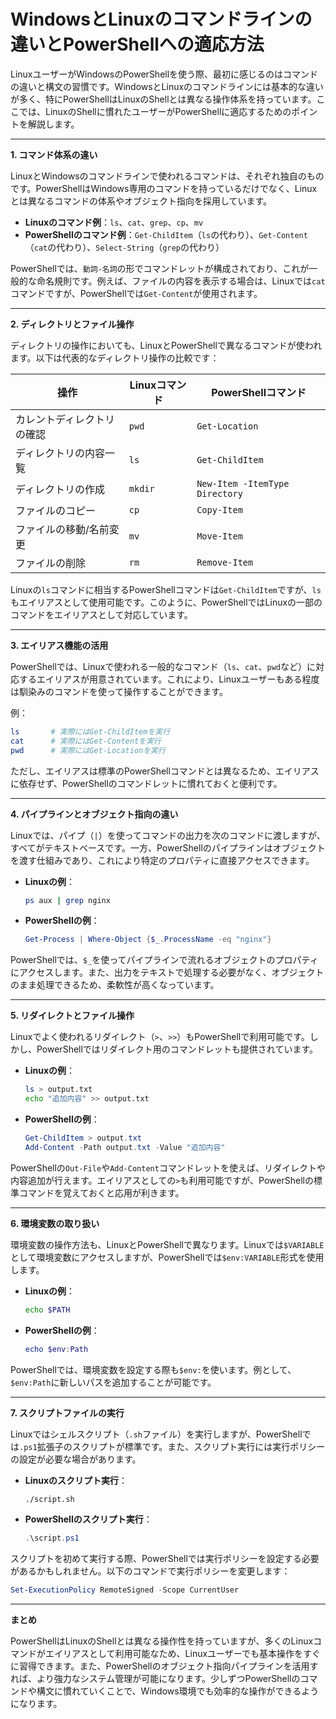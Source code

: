# WindowsとLinuxのコマンドラインの違いとPowerShellへの適応方法

LinuxユーザーがWindowsのPowerShellを使う際、最初に感じるのはコマンドの違いと構文の習慣です。WindowsとLinuxのコマンドラインには基本的な違いが多く、特にPowerShellはLinuxのShellとは異なる操作体系を持っています。ここでは、LinuxのShellに慣れたユーザーがPowerShellに適応するためのポイントを解説します。

---

**1. コマンド体系の違い**

LinuxとWindowsのコマンドラインで使われるコマンドは、それぞれ独自のものです。PowerShellはWindows専用のコマンドを持っているだけでなく、Linuxとは異なるコマンドの体系やオブジェクト指向を採用しています。

- **Linuxのコマンド例**：`ls`、`cat`、`grep`、`cp`、`mv`
- **PowerShellのコマンド例**：`Get-ChildItem`（`ls`の代わり）、`Get-Content`（`cat`の代わり）、`Select-String`（`grep`の代わり）

PowerShellでは、`動詞-名詞`の形でコマンドレットが構成されており、これが一般的な命名規則です。例えば、ファイルの内容を表示する場合は、Linuxでは`cat`コマンドですが、PowerShellでは`Get-Content`が使用されます。

---

**2. ディレクトリとファイル操作**

ディレクトリの操作においても、LinuxとPowerShellで異なるコマンドが使われます。以下は代表的なディレクトリ操作の比較です：

| 操作          | Linuxコマンド   | PowerShellコマンド       |
|---------------|----------------|--------------------------|
| カレントディレクトリの確認 | `pwd`         | `Get-Location`           |
| ディレクトリの内容一覧   | `ls`          | `Get-ChildItem`          |
| ディレクトリの作成       | `mkdir`       | `New-Item -ItemType Directory` |
| ファイルのコピー         | `cp`          | `Copy-Item`              |
| ファイルの移動/名前変更 | `mv`          | `Move-Item`              |
| ファイルの削除           | `rm`          | `Remove-Item`            |

Linuxの`ls`コマンドに相当するPowerShellコマンドは`Get-ChildItem`ですが、`ls`もエイリアスとして使用可能です。このように、PowerShellではLinuxの一部のコマンドをエイリアスとして対応しています。

---

**3. エイリアス機能の活用**

PowerShellでは、Linuxで使われる一般的なコマンド（`ls`、`cat`、`pwd`など）に対応するエイリアスが用意されています。これにより、Linuxユーザーもある程度は馴染みのコマンドを使って操作することができます。

例：
```powershell
ls       # 実際にはGet-ChildItemを実行
cat      # 実際にはGet-Contentを実行
pwd      # 実際にはGet-Locationを実行
```

ただし、エイリアスは標準のPowerShellコマンドとは異なるため、エイリアスに依存せず、PowerShellのコマンドレットに慣れておくと便利です。

---

**4. パイプラインとオブジェクト指向の違い**

Linuxでは、パイプ（`|`）を使ってコマンドの出力を次のコマンドに渡しますが、すべてがテキストベースです。一方、PowerShellのパイプラインはオブジェクトを渡す仕組みであり、これにより特定のプロパティに直接アクセスできます。

- **Linuxの例**：
   ```bash
   ps aux | grep nginx
   ```

- **PowerShellの例**：
   ```powershell
   Get-Process | Where-Object {$_.ProcessName -eq "nginx"}
   ```

PowerShellでは、`$_`を使ってパイプラインで流れるオブジェクトのプロパティにアクセスします。また、出力をテキストで処理する必要がなく、オブジェクトのまま処理できるため、柔軟性が高くなっています。

---

**5. リダイレクトとファイル操作**

Linuxでよく使われるリダイレクト（`>`、`>>`）もPowerShellで利用可能です。しかし、PowerShellではリダイレクト用のコマンドレットも提供されています。

- **Linuxの例**：
   ```bash
   ls > output.txt
   echo "追加内容" >> output.txt
   ```

- **PowerShellの例**：
   ```powershell
   Get-ChildItem > output.txt
   Add-Content -Path output.txt -Value "追加内容"
   ```

PowerShellの`Out-File`や`Add-Content`コマンドレットを使えば、リダイレクトや内容追加が行えます。エイリアスとしての`>`も利用可能ですが、PowerShellの標準コマンドを覚えておくと応用が利きます。

---

**6. 環境変数の取り扱い**

環境変数の操作方法も、LinuxとPowerShellで異なります。Linuxでは`$VARIABLE`として環境変数にアクセスしますが、PowerShellでは`$env:VARIABLE`形式を使用します。

- **Linuxの例**：
   ```bash
   echo $PATH
   ```

- **PowerShellの例**：
   ```powershell
   echo $env:Path
   ```

PowerShellでは、環境変数を設定する際も`$env:`を使います。例として、`$env:Path`に新しいパスを追加することが可能です。

---

**7. スクリプトファイルの実行**

Linuxではシェルスクリプト（`.sh`ファイル）を実行しますが、PowerShellでは`.ps1`拡張子のスクリプトが標準です。また、スクリプト実行には実行ポリシーの設定が必要な場合があります。

- **Linuxのスクリプト実行**：
   ```bash
   ./script.sh
   ```

- **PowerShellのスクリプト実行**：
   ```powershell
   .\script.ps1
   ```

スクリプトを初めて実行する際、PowerShellでは実行ポリシーを設定する必要があるかもしれません。以下のコマンドで実行ポリシーを変更します：

```powershell
Set-ExecutionPolicy RemoteSigned -Scope CurrentUser
```

---

**まとめ**

PowerShellはLinuxのShellとは異なる操作性を持っていますが、多くのLinuxコマンドがエイリアスとして利用可能なため、Linuxユーザーでも基本操作をすぐに習得できます。また、PowerShellのオブジェクト指向パイプラインを活用すれば、より強力なシステム管理が可能になります。少しずつPowerShellのコマンドや構文に慣れていくことで、Windows環境でも効率的な操作ができるようになります。